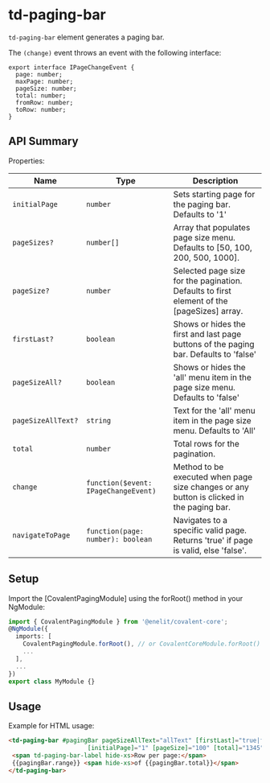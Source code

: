 # td-paging-bar

`td-paging-bar` element generates a paging bar.

The `(change)` event throws an event with the following interface:

```typscript
export interface IPageChangeEvent {
  page: number;
  maxPage: number;
  pageSize: number;
  total: number;
  fromRow: number;
  toRow: number;
}
```

## API Summary

Properties:

| Name | Type | Description |
| --- | --- | --- |
| `initialPage` | `number` | Sets starting page for the paging bar. Defaults to '1'
| `pageSizes?` | `number[]` | Array that populates page size menu. Defaults to [50, 100, 200, 500, 1000].
| `pageSize?` | `number` | Selected page size for the pagination. Defaults to first element of the [pageSizes] array.
| `firstLast?` | `boolean` | Shows or hides the first and last page buttons of the paging bar. Defaults to 'false'
| `pageSizeAll?` | `boolean` | Shows or hides the 'all' menu item in the page size menu. Defaults to 'false'
| `pageSizeAllText?` | `string` | Text for the 'all' menu item in the page size menu. Defaults to 'All'
| `total` | `number` | Total rows for the pagination.
| `change` | `function($event: IPageChangeEvent)` | Method to be executed when page size changes or any button is clicked in the paging bar.
| `navigateToPage` | `function(page: number): boolean` | Navigates to a specific valid page. Returns 'true' if page is valid, else 'false'.

## Setup

Import the [CovalentPagingModule] using the forRoot() method in your NgModule:

```typescript
import { CovalentPagingModule } from '@enelit/covalent-core';
@NgModule({
  imports: [
    CovalentPagingModule.forRoot(), // or CovalentCoreModule.forRoot() (included inside of it)
    ...
  ],
  ...
})
export class MyModule {}
```

## Usage

Example for HTML usage:

 ```html
<td-paging-bar #pagingBar pageSizeAllText="allText" [firstLast]="true|false" [pageSizeAll]="true|false" [pageSizes]="[100,200,500,1000,2000]"
                       [initialPage]="1" [pageSize]="100" [total]="1345" (change)="change($event)">
  <span td-paging-bar-label hide-xs>Row per page:</span>
  {{pagingBar.range}} <span hide-xs>of {{pagingBar.total}}</span>
</td-paging-bar>
 ```
